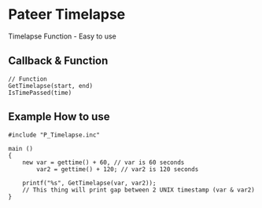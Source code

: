 # Pateer Timelapse

Timelapse Function - Easy to use

## Callback & Function

```pawn
// Function
GetTimelapse(start, end)
IsTimePassed(time)
```

## Example How to use

```pawn
#include "P_Timelapse.inc"

main ()
{
    new var = gettime() + 60, // var is 60 seconds
        var2 = gettime() + 120; // var2 is 120 seconds

    printf("%s", GetTimelapse(var, var2));
    // This thing will print gap between 2 UNIX timestamp (var & var2)
}
````
